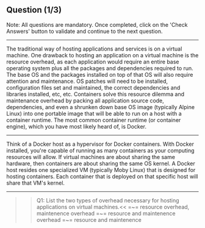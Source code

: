## Question (1/3)

Note: All questions are mandatory. Once completed, click on the 'Check Answers' button to validate and continue to the next question.

---

The traditional way of hosting applications and services is on a virtual machine. One drawback to hosting an application on a virtual machine is the resource overhead, as each application would require an entire base operating system plus all the packages and dependencies required to run. The base OS and the packages installed on top of that OS will also require attention and maintenance. OS patches will need to be installed, configuration files set and maintained, the correct dependencies and libraries installed, etc, etc. Containers solve this resource dilemma and maintenance overhead by packing all application source code, dependencies, and even a shrunken down base OS image (typically Alpine Linux) into one portable image that will be able to run on a host with a container runtime. The most common container runtime (or container engine), which you have most likely heard of, is Docker.

---

Think of a Docker host as a hypervisor for Docker containers. With Docker installed, you're capable of running as many containers as your computing resources will allow. If virtual machines are about sharing the same hardware, then containers are about sharing the same OS kernel. A Docker host resides one specialized VM (typically Moby Linux) that is designed for hosting containers. Each container that is deployed on that specific host will share that VM's kernel.

---

>>Q1: List the two types of overhead necessary for hosting applications on virtual machines.<< 
=~= resource overhead, maintenence overhead
=~= resource and maintenence overhead
=~= resource and maintenence
